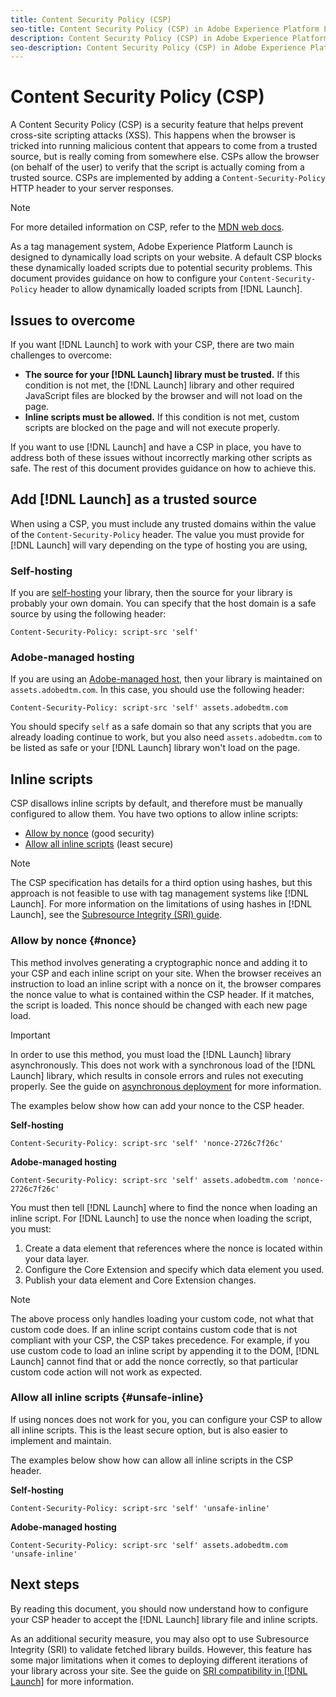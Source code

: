 ```yaml
---
title: Content Security Policy (CSP)
seo-title: Content Security Policy (CSP) in Adobe Experience Platform Launch
description: Content Security Policy (CSP) in Adobe Experience Platform Launch
seo-description: Content Security Policy (CSP) in Adobe Experience Platform Launch
---
```


# Content Security Policy (CSP)

A Content Security Policy (CSP) is a security feature that helps prevent cross-site scripting attacks (XSS). This happens when the browser is tricked into running malicious content that appears to come from a trusted source, but is really coming from somewhere else. CSPs allow the browser (on behalf of the user) to verify that the script is actually coming from a trusted source. CSPs are implemented by adding a `Content-Security-Policy` HTTP header to your server responses.

> [!NOTE]
>
> For more detailed information on CSP, refer to the [MDN web docs](https://developer.mozilla.org/en-US/docs/Web/HTTP/CSP).

As a tag management system, Adobe Experience Platform Launch is designed to dynamically load scripts on your website. A default CSP blocks these dynamically loaded scripts due to potential security problems. This document provides guidance on how to configure your `Content-Security-Policy` header to allow dynamically loaded scripts from [!DNL Launch].

## Issues to overcome

If you want [!DNL Launch] to work with your CSP, there are two main challenges to overcome:

- **The source for your [!DNL Launch] library must be trusted.** If this condition is not met, the [!DNL Launch] library and other required JavaScript files are blocked by the browser and will not load on the page.
- **Inline scripts must be allowed.** If this condition is not met, custom scripts are blocked on the page and will not execute properly.

If you want to use [!DNL Launch] and have a CSP in place, you have to address both of these issues without incorrectly marking other scripts as safe. The rest of this document provides guidance on how to achieve this.

## Add [!DNL Launch] as a trusted source

When using a CSP, you must include any trusted domains within the value of the `Content-Security-Policy` header. The value you must provide for [!DNL Launch] will vary depending on the type of hosting you are using, 

### Self-hosting

If you are [self-hosting](../publishing/hosts/self-hosting-libraries.md) your library, then the source for your library is probably your own domain. You can specify that the host domain is a safe source by using the following header:

`Content-Security-Policy: script-src 'self'`

### Adobe-managed hosting

If you are using an [Adobe-managed host](../publishing/hosts/managed-by-adobe-host.md), then your library is maintained on `assets.adobedtm.com`. In this case, you should use the following header:

`Content-Security-Policy: script-src 'self' assets.adobedtm.com`

You should specify `self` as a safe domain so that any scripts that you are already loading continue to work, but you also need `assets.adobedtm.com` to be listed as safe or your [!DNL Launch] library won't load on the page.

## Inline scripts

CSP disallows inline scripts by default, and therefore must be manually configured to allow them. You have two options to allow inline scripts:

- [Allow by nonce](#nonce) (good security)
- [Allow all inline scripts](#unsafe-inline) (least secure)

>[!NOTE]
>
>The CSP specification has details for a third option using hashes, but this approach is not feasible to use with tag management systems like [!DNL Launch]. For more information on the limitations of using hashes in [!DNL Launch], see the [Subresource Integrity (SRI) guide](./sri.md).

### Allow by nonce {#nonce}

This method involves generating a cryptographic nonce and adding it to your CSP and each inline script on your site. When the browser receives an instruction to load an inline script with a nonce on it, the browser compares the nonce value to what is contained within the CSP header. If it matches, the script is loaded. This nonce should be changed with each new page load.

>[!IMPORTANT]
>
>In order to use this method, you must load the [!DNL Launch] library asynchronously. This does not work with a synchronous load of the [!DNL Launch] library, which results in console errors and rules not executing properly. See the guide on [asynchronous deployment](./asynchronous-deployment.md) for more information.

The examples below show how can add your nonce to the CSP header.

**Self-hosting**

`Content-Security-Policy: script-src 'self' 'nonce-2726c7f26c'`

**Adobe-managed hosting**

`Content-Security-Policy: script-src 'self' assets.adobedtm.com 'nonce-2726c7f26c'`

You must then tell [!DNL Launch] where to find the nonce when loading an inline script. For [!DNL Launch] to use the nonce when loading the script, you must:

1. Create a data element that references where the nonce is located within your data layer.
2. Configure the Core Extension and specify which data element you used.
3. Publish your data element and Core Extension changes.

>[!NOTE]
>
>The above process only handles loading your custom code, not what that custom code does. If an inline script contains custom code that is not compliant with your CSP, the CSP takes precedence. For example, if you use custom code to load an inline script by appending it to the DOM, [!DNL Launch] cannot find that or add the nonce correctly, so that particular custom code action will not work as expected.

### Allow all inline scripts {#unsafe-inline}

If using nonces does not work for you, you can configure your CSP to allow all inline scripts. This is the least secure option, but is also easier to implement and maintain.

The examples below show how can allow all inline scripts in the CSP header.

**Self-hosting**

`Content-Security-Policy: script-src 'self' 'unsafe-inline'`

**Adobe-managed hosting**

`Content-Security-Policy: script-src 'self' assets.adobedtm.com 'unsafe-inline'`

## Next steps

By reading this document, you should now understand how to configure your CSP header to accept the [!DNL Launch] library file and inline scripts.

As an additional security measure, you may also opt to use Subresource Integrity (SRI) to validate fetched library builds. However, this feature has some major limitations when it comes to deploying different iterations of your library across your site. See the guide on [SRI compatibility in [!DNL Launch]](./sri.md) for more information.